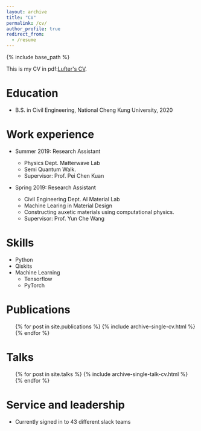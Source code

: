 ```yaml
---
layout: archive
title: "CV"
permalink: /cv/
author_profile: true
redirect_from:
  - /resume
---
```


{% include base_path %}

This is my CV in pdf:[Lufter's CV](https://github.com/Lufter/lufter.github.io/blob/master/files/Lufter_cv.pdf).

Education
======
* B.S. in Civil Engineering, National Cheng Kung University, 2020


Work experience
======
* Summer 2019: Research Assistant
  * Physics Dept. Matterwave Lab
  * Semi Quantum Walk.
  * Supervisor: Prof. Pei Chen Kuan

* Spring 2019: Research Assistant
  * Civil Engineering Dept. AI Material Lab
  * Machine Learing in Material Design
  * Constructing auxetic materials using computational physics.
  * Supervisor: Prof. Yun Che Wang
  
Skills
======
* Python
* Qiskits
* Machine Learning
  * Tensorflow
  * PyTorch

Publications
======
  <ul>{% for post in site.publications %}
    {% include archive-single-cv.html %}
  {% endfor %}</ul>
  
Talks
======
  <ul>{% for post in site.talks %}
    {% include archive-single-talk-cv.html %}
  {% endfor %}</ul>
  
  
Service and leadership
======
* Currently signed in to 43 different slack teams

